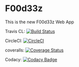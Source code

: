 
# F00d33z
This is the new F00d33z Web App

Travis CL: [![Build Status](https://travis-ci.org/Hemanth759/F00d33z.svg?branch=master)](https://travis-ci.org/Hemanth759/F00d33z)

CircleCI: [![CircleCI](https://circleci.com/gh/Hemanth759/F00d33z/tree/master.svg?style=svg)](https://circleci.com/gh/Hemanth759/F00d33z/tree/master)

coveralls: [![Coverage Status](https://coveralls.io/repos/github/Hemanth759/F00d33z/badge.svg?branch=master)](https://coveralls.io/github/Hemanth759/F00d33z?branch=master)

Codacy: [![Codacy Badge](https://api.codacy.com/project/badge/Grade/b173333f79184a668c71dc2f2b06cf5f)](https://www.codacy.com/app/Hemanth759/F00d33z?utm_source=github.com&amp;utm_medium=referral&amp;utm_content=Hemanth759/F00d33z&amp;utm_campaign=Badge_Grade)

